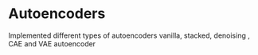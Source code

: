 # Autoencoders
Implemented different types of autoencoders vanilla, stacked, denoising , CAE and VAE autoencoder

